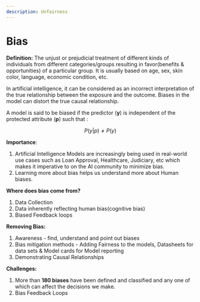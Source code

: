 ```yaml
---
description: Unfairness
---
```


# Bias

**Definition:** The unjust or prejudicial treatment of different kinds of individuals from different categories/groups resulting in favor\(benefits & opportunities\) of a particular group. It is usually based on age, sex, skin color, language, economic condition, etc. 

In artificial intelligence, it can be considered as an incorrect interpretation of the true relationship between the exposure and the outcome. Biases in the model can distort the true causal relationship.

A model is said to be biased if the predictor \(**y**\) is independent of the protected attribute \(**p**\) such that :

$$
P(y | p) \neq P( y )
$$

**Importance**: 

1. Artificial Intelligence Models are increasingly being used in real-world use cases such as Loan Approval, Healthcare, Judiciary, etc which makes it imperative to on the AI community to minimize bias.  
2. Learning more about bias helps us understand more about Human biases.

**Where does bias come from?**

1. Data Collection
2. Data inherently reflecting human bias\(cognitive bias\)
3. Biased Feedback loops

**Removing Bias:**

1. Awareness - find, understand and point out biases
2. Bias mitigation methods - Adding Fairness to the models, Datasheets for data sets & Model cards for Model reporting
3. Demonstrating Causal Relationships

**Challenges:**

1. More than **180 biases** have been defined and classified and any one of which can affect the decisions we make.
2. Bias Feedback Loops



